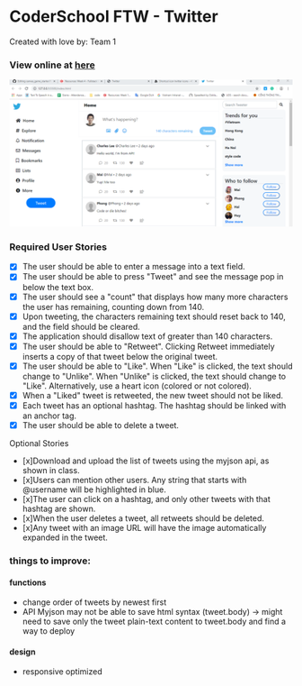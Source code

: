 # CoderSchool FTW - Twitter

Created with love by: Team 1

### View online at [here](https://determined-turing-e577a7.netlify.com/#)
![](img/deloyment.png)

### Required User Stories

- [x] The user should be able to enter a message into a text field. 
- [x] The user should be able to press "Tweet" and see the message pop in below the text box. 
- [x] The user should see a "count" that displays how many more characters the user has remaining, counting down from 140. 
- [x] Upon tweeting, the characters remaining text should reset back to 140, and the field should be cleared. 
- [x] The application should disallow text of greater than 140 characters. 
- [x] The user should be able to "Retweet". Clicking Retweet immediately inserts a copy of that tweet below the original tweet.
- [x] The user should be able to "Like". When "Like" is clicked, the text should change to "Unlike".  When "Unlike" is clicked, the text should change to "Like". Alternatively, use a heart icon (colored or not colored). 
- [x] When a "Liked" tweet is retweeted, the new tweet should not be liked. 
- [x] Each tweet has an optional hashtag. The hashtag should be linked with an anchor tag. 
- [x] The user should be able to delete a tweet.

Optional Stories
- [x]Download and upload the list of tweets using the myjson api, as shown in class.
- [x]Users can mention other users. Any string that starts with @username will be highlighted in blue.
- [x]The user can click on a hashtag, and only other tweets with that hashtag are shown.
- [x]When the user deletes a tweet, all retweets should be deleted.
- [x]Any tweet with an image URL will have the image automatically expanded in the tweet.


### things to improve:

#### functions
* change order of tweets by newest first
* API Myjson may not be able to save html syntax (tweet.body) -> might need to save only the tweet plain-text content to tweet.body and find a way to deploy

#### design
* responsive optimized